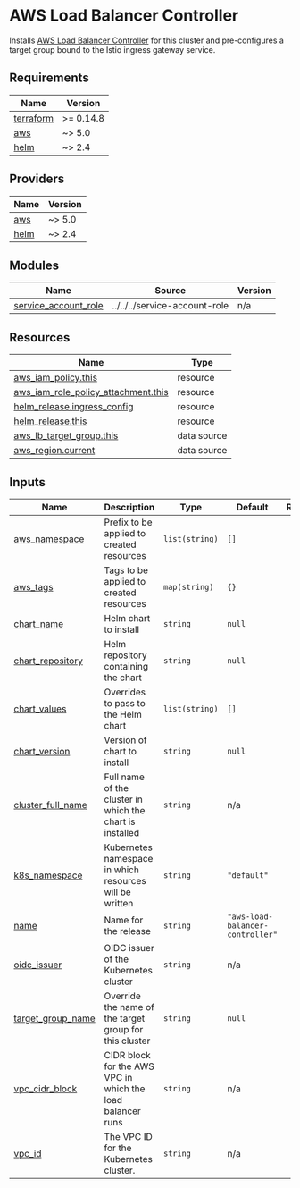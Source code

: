 # AWS Load Balancer Controller

Installs [AWS Load Balancer Controller] for this cluster and pre-configures a
target group bound to the Istio ingress gateway service.

[aws load balancer controller]: https://kubernetes-sigs.github.io/aws-load-balancer-controller/v2.2/

<!-- BEGIN_TF_DOCS -->
## Requirements

| Name | Version |
|------|---------|
| <a name="requirement_terraform"></a> [terraform](#requirement\_terraform) | >= 0.14.8 |
| <a name="requirement_aws"></a> [aws](#requirement\_aws) | ~> 5.0 |
| <a name="requirement_helm"></a> [helm](#requirement\_helm) | ~> 2.4 |

## Providers

| Name | Version |
|------|---------|
| <a name="provider_aws"></a> [aws](#provider\_aws) | ~> 5.0 |
| <a name="provider_helm"></a> [helm](#provider\_helm) | ~> 2.4 |

## Modules

| Name | Source | Version |
|------|--------|---------|
| <a name="module_service_account_role"></a> [service\_account\_role](#module\_service\_account\_role) | ../../../service-account-role | n/a |

## Resources

| Name | Type |
|------|------|
| [aws_iam_policy.this](https://registry.terraform.io/providers/hashicorp/aws/latest/docs/resources/iam_policy) | resource |
| [aws_iam_role_policy_attachment.this](https://registry.terraform.io/providers/hashicorp/aws/latest/docs/resources/iam_role_policy_attachment) | resource |
| [helm_release.ingress_config](https://registry.terraform.io/providers/hashicorp/helm/latest/docs/resources/release) | resource |
| [helm_release.this](https://registry.terraform.io/providers/hashicorp/helm/latest/docs/resources/release) | resource |
| [aws_lb_target_group.this](https://registry.terraform.io/providers/hashicorp/aws/latest/docs/data-sources/lb_target_group) | data source |
| [aws_region.current](https://registry.terraform.io/providers/hashicorp/aws/latest/docs/data-sources/region) | data source |

## Inputs

| Name | Description | Type | Default | Required |
|------|-------------|------|---------|:--------:|
| <a name="input_aws_namespace"></a> [aws\_namespace](#input\_aws\_namespace) | Prefix to be applied to created resources | `list(string)` | `[]` | no |
| <a name="input_aws_tags"></a> [aws\_tags](#input\_aws\_tags) | Tags to be applied to created resources | `map(string)` | `{}` | no |
| <a name="input_chart_name"></a> [chart\_name](#input\_chart\_name) | Helm chart to install | `string` | `null` | no |
| <a name="input_chart_repository"></a> [chart\_repository](#input\_chart\_repository) | Helm repository containing the chart | `string` | `null` | no |
| <a name="input_chart_values"></a> [chart\_values](#input\_chart\_values) | Overrides to pass to the Helm chart | `list(string)` | `[]` | no |
| <a name="input_chart_version"></a> [chart\_version](#input\_chart\_version) | Version of chart to install | `string` | `null` | no |
| <a name="input_cluster_full_name"></a> [cluster\_full\_name](#input\_cluster\_full\_name) | Full name of the cluster in which the chart is installed | `string` | n/a | yes |
| <a name="input_k8s_namespace"></a> [k8s\_namespace](#input\_k8s\_namespace) | Kubernetes namespace in which resources will be written | `string` | `"default"` | no |
| <a name="input_name"></a> [name](#input\_name) | Name for the release | `string` | `"aws-load-balancer-controller"` | no |
| <a name="input_oidc_issuer"></a> [oidc\_issuer](#input\_oidc\_issuer) | OIDC issuer of the Kubernetes cluster | `string` | n/a | yes |
| <a name="input_target_group_name"></a> [target\_group\_name](#input\_target\_group\_name) | Override the name of the target group for this cluster | `string` | `null` | no |
| <a name="input_vpc_cidr_block"></a> [vpc\_cidr\_block](#input\_vpc\_cidr\_block) | CIDR block for the AWS VPC in which the load balancer runs | `string` | n/a | yes |
| <a name="input_vpc_id"></a> [vpc\_id](#input\_vpc\_id) | The VPC ID for the Kubernetes cluster. | `string` | n/a | yes |
<!-- END_TF_DOCS -->